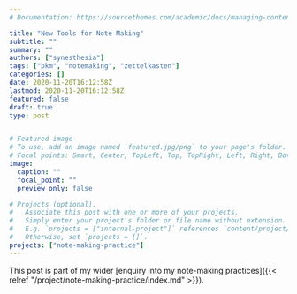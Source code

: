 ```yaml
---
# Documentation: https://sourcethemes.com/academic/docs/managing-content/

title: "New Tools for Note Making"
subtitle: ""
summary: ""
authors: ["synesthesia"]
tags: ["pkm", "notemaking", "zettelkasten"]
categories: []
date: 2020-11-20T16:12:58Z
lastmod: 2020-11-20T16:12:58Z
featured: false
draft: true
type: post


# Featured image
# To use, add an image named `featured.jpg/png` to your page's folder.
# Focal points: Smart, Center, TopLeft, Top, TopRight, Left, Right, BottomLeft, Bottom, BottomRight.
image:
  caption: ""
  focal_point: ""
  preview_only: false

# Projects (optional).
#   Associate this post with one or more of your projects.
#   Simply enter your project's folder or file name without extension.
#   E.g. `projects = ["internal-project"]` references `content/project/deep-learning/index.md`.
#   Otherwise, set `projects = []`.
projects: ["note-making-practice"]
---
```

This post is part of my wider [enquiry into my note-making practices]({{< relref  "/project/note-making-practice/index.md" >}}).
